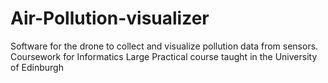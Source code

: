 # Air-Pollution-visualizer
Software for the drone to collect and visualize pollution data from sensors. Coursework for Informatics Large Practical course taught in the University of Edinburgh
